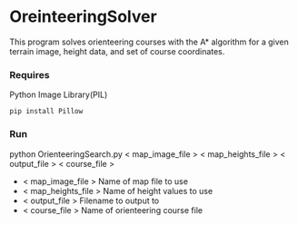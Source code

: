 # OreinteeringSolver
  This program solves orienteering courses with the A* algorithm for a given terrain image, height data, and set of course coordinates.

### Requires
Python Image Library(PIL)

  `pip install Pillow`

### Run
  python OrienteeringSearch.py < map_image_file > < map_heights_file > < output_file > < course_file >
  
  - < map_image_file >    Name of map file to use
  - < map_heights_file >  Name of height values to use
  - < output_file >       Filename to output to
  - < course_file >       Name of orienteering course file
